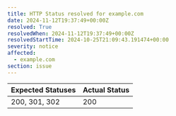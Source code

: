 ```yaml
---
title: HTTP Status resolved for example.com
date: 2024-11-12T19:37:49+00:00Z
resolved: True
resolvedWhen: 2024-11-12T19:37:49+00:00Z
resolvedStartTime: 2024-10-25T21:09:43.191474+00:00
severity: notice
affected:
  - example.com
section: issue
---
```


| Expected Statuses | Actual Status  |
|-------------------|----------------|
| 200, 301, 302 | 200 |
